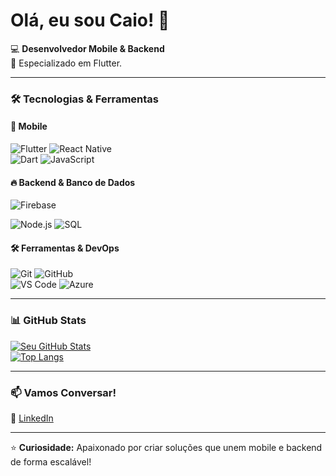 # Olá, eu sou Caio! 👋

💻 **Desenvolvedor Mobile & Backend**  
🚀 Especializado em Flutter.  

---

### 🛠️ **Tecnologias & Ferramentas**  

#### 📱 **Mobile**  
![Flutter](https://img.shields.io/badge/Flutter-02569B?style=for-the-badge&logo=flutter&logoColor=white)
![React Native](https://img.shields.io/badge/React_Native-20232A?style=for-the-badge&logo=react&logoColor=61DAFB)  
![Dart](https://img.shields.io/badge/Dart-0175C2?style=for-the-badge&logo=dart&logoColor=white)
![JavaScript](https://img.shields.io/badge/JavaScript-F7DF1E?style=for-the-badge&logo=javascript&logoColor=black)  

#### 🔥 **Backend & Banco de Dados**  
![Firebase](https://img.shields.io/badge/Firebase-FFCA28?style=for-the-badge&logo=firebase&logoColor=black)
  
![Node.js](https://img.shields.io/badge/Node.js-339933?style=for-the-badge&logo=nodedotjs&logoColor=white)
![SQL](https://img.shields.io/badge/SQL-4479A1?style=for-the-badge&logo=postgresql&logoColor=white)  

#### 🛠 **Ferramentas & DevOps**  
![Git](https://img.shields.io/badge/Git-F05032?style=for-the-badge&logo=git&logoColor=white)
![GitHub](https://img.shields.io/badge/GitHub-181717?style=for-the-badge&logo=github&logoColor=white)  
![VS Code](https://img.shields.io/badge/VS_Code-007ACC?style=for-the-badge&logo=visual-studio-code&logoColor=white)
![Azure](https://img.shields.io/badge/Azure-0089D6?style=for-the-badge&logo=microsoft-azure&logoColor=white)  

---

### 📊 **GitHub Stats**  

[![Seu GitHub Stats](https://github-readme-stats.vercel.app/api?username=caiodantasmormito&show_icons=true&theme=radical)](https://github.com/caiodantasmormito)  
[![Top Langs](https://github-readme-stats.vercel.app/api/top-langs/?username=caiodantasmormito&layout=compact&theme=radical)](https://github.com/caiodantasmormito)  


---

### 📫 **Vamos Conversar!**  

💼 [LinkedIn](https://www.linkedin.com/in/caio-dantas-897760169/)  



---

⭐ **Curiosidade:** Apaixonado por criar soluções que unem mobile e backend de forma escalável!  
